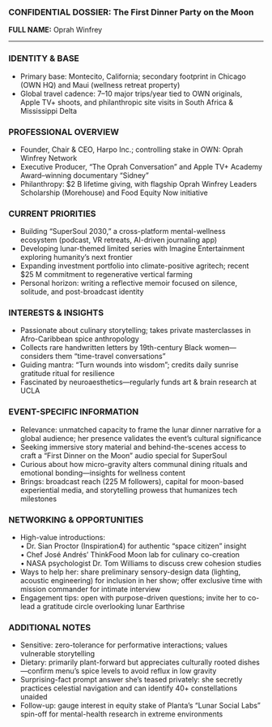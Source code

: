 ### CONFIDENTIAL DOSSIER: The First Dinner Party on the Moon

**FULL NAME:** Oprah Winfrey

---
### IDENTITY & BASE
- Primary base: Montecito, California; secondary footprint in Chicago (OWN HQ) and Maui (wellness retreat property)
- Global travel cadence: 7–10 major trips/year tied to OWN originals, Apple TV+ shoots, and philanthropic site visits in South Africa & Mississippi Delta

### PROFESSIONAL OVERVIEW
- Founder, Chair & CEO, Harpo Inc.; controlling stake in OWN: Oprah Winfrey Network
- Executive Producer, “The Oprah Conversation” and Apple TV+ Academy Award–winning documentary “Sidney”
- Philanthropy: $2 B lifetime giving, with flagship Oprah Winfrey Leaders Scholarship (Morehouse) and Food Equity Now initiative

### CURRENT PRIORITIES
- Building “SuperSoul 2030,” a cross-platform mental-wellness ecosystem (podcast, VR retreats, AI-driven journaling app)
- Developing lunar-themed limited series with Imagine Entertainment exploring humanity’s next frontier
- Expanding investment portfolio into climate-positive agritech; recent $25 M commitment to regenerative vertical farming
- Personal horizon: writing a reflective memoir focused on silence, solitude, and post-broadcast identity

### INTERESTS & INSIGHTS
- Passionate about culinary storytelling; takes private masterclasses in Afro-Caribbean spice anthropology
- Collects rare handwritten letters by 19th-century Black women—considers them “time-travel conversations”
- Guiding mantra: “Turn wounds into wisdom”; credits daily sunrise gratitude ritual for resilience
- Fascinated by neuroaesthetics—regularly funds art & brain research at UCLA

### EVENT-SPECIFIC INFORMATION
- Relevance: unmatched capacity to frame the lunar dinner narrative for a global audience; her presence validates the event’s cultural significance
- Seeking immersive story material and behind-the-scenes access to craft a “First Dinner on the Moon” audio special for SuperSoul
- Curious about how micro-gravity alters communal dining rituals and emotional bonding—insights for wellness content
- Brings: broadcast reach (225 M followers), capital for moon-based experiential media, and storytelling prowess that humanizes tech milestones

### NETWORKING & OPPORTUNITIES
- High-value introductions:  
  • Dr. Sian Proctor (Inspiration4) for authentic “space citizen” insight  
  • Chef José Andrés’ ThinkFood Moon lab for culinary co-creation  
  • NASA psychologist Dr. Tom Williams to discuss crew cohesion studies
- Ways to help her: share preliminary sensory-design data (lighting, acoustic engineering) for inclusion in her show; offer exclusive time with mission commander for intimate interview
- Engagement tips: open with purpose-driven questions; invite her to co-lead a gratitude circle overlooking lunar Earthrise

### ADDITIONAL NOTES
- Sensitive: zero-tolerance for performative interactions; values vulnerable storytelling
- Dietary: primarily plant-forward but appreciates culturally rooted dishes—confirm menu’s spice levels to avoid reflux in low gravity
- Surprising-fact prompt answer she’s teased privately: she secretly practices celestial navigation and can identify 40+ constellations unaided
- Follow-up: gauge interest in equity stake of Planta’s “Lunar Social Labs” spin-off for mental-health research in extreme environments